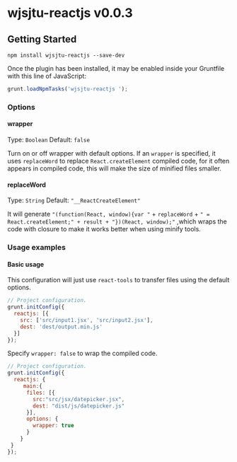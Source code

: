 # wjsjtu-reactjs  v0.0.3
## Getting Started
```shell
npm install wjsjtu-reactjs --save-dev
```

Once the plugin has been installed, it may be enabled inside your Gruntfile with this line of JavaScript:

```js
grunt.loadNpmTasks('wjsjtu-reactjs ');
```

### Options

#### wrapper
Type: `Boolean` 
Default: `false`

Turn on or off wrapper with default options. If an `wrapper` is specified, it uses `replaceWord` to replace `React.createElement` compiled code, for it often appears in compiled code, this will make the size of minified files smaller.


#### replaceWord
Type: `String`
Default: `"__ReactCreateElement"`

It will generate `"(function(React, window){var "` + `replaceWord` + `" = React.createElement;" + result + "})(React, window);"` ,which wraps the code with closure to make it works better when using minify tools.

### Usage examples

#### Basic usage

This configuration will just use `react-tools` to transfer files using the default options.

```js
// Project configuration.
grunt.initConfig({
  reactjs: [{
    src: ['src/input1.jsx', 'src/input2.jsx'],
    dest: 'dest/output.min.js'
  }]
});
```


Specify `wrapper: false` to wrap the compiled code.

```js
// Project configuration.
grunt.initConfig({
  reactjs: {
     main:{
      files: [{
        src:"src/jsx/datepicker.jsx",
        dest: "dist/js/datepicker.js"
      }],
      options: {
        wrapper: true
      }
    }
 }
});
```
